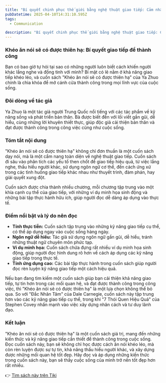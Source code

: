 ```yaml
---
title: "Bí quyết chinh phục thế giới bằng nghệ thuật giao tiếp: Cảm nhận từ Khéo ăn nói sẽ có được thiên hạ"
pubDatetime: 2025-04-10T14:31:10.595Z
tags:
  - Communication

description: "Bí quyết chinh phục thế giới bằng nghệ thuật giao tiếp: Cảm nhận từ Khéo ăn nói sẽ có được thiên hạ"
---
```


### **Khéo ăn nói sẽ có được thiên hạ: Bí quyết giao tiếp để thành công**

Bạn có bao giờ tự hỏi tại sao có những người luôn biết cách khiến người khác lắng nghe và đồng tình với mình? Bí mật có lẽ nằm ở khả năng giao tiếp khéo léo, và cuốn sách "Khéo ăn nói sẽ có được thiên hạ" của Ya Zhuo chính là chìa khóa để mở cánh cửa thành công trong mọi lĩnh vực của cuộc sống.

### **Đôi dòng về tác giả**

Ya Zhuo là một tác giả người Trung Quốc nổi tiếng với các tác phẩm về kỹ năng sống và phát triển bản thân. Bà được biết đến với lối viết gần gũi, dễ hiểu, cùng những lời khuyên thiết thực, giúp độc giả cải thiện bản thân và đạt được thành công trong công việc cũng như cuộc sống.

### **Tóm tắt nội dung**

"Khéo ăn nói sẽ có được thiên hạ" không chỉ đơn thuần là một cuốn sách dạy nói, mà là một cẩm nang toàn diện về nghệ thuật giao tiếp. Cuốn sách đi sâu vào phân tích các yếu tố then chốt để giao tiếp hiệu quả, từ việc lắng nghe, thấu hiểu người khác, sử dụng ngôn ngữ cơ thể, đến cách ứng xử trong các tình huống giao tiếp khác nhau như thuyết trình, đàm phán, hay giải quyết xung đột.

Cuốn sách được chia thành nhiều chương, mỗi chương tập trung vào một khía cạnh cụ thể của giao tiếp, với những ví dụ minh họa sinh động và những bài tập thực hành hữu ích, giúp người đọc dễ dàng áp dụng vào thực tế.

### **Điểm nổi bật và lý do nên đọc**

*   **Tính thực tiễn:** Cuốn sách tập trung vào những kỹ năng giao tiếp cụ thể, có thể áp dụng ngay vào cuộc sống hàng ngày.
*   **Ngôn ngữ dễ hiểu:** Tác giả sử dụng ngôn ngữ gần gũi, dễ hiểu, tránh những thuật ngữ chuyên môn phức tạp.
*   **Ví dụ minh họa:** Cuốn sách chứa đựng rất nhiều ví dụ minh họa sinh động, giúp người đọc hình dung rõ hơn về cách áp dụng các kỹ năng giao tiếp trong thực tế.
*   **Tính ứng dụng cao:** Các bài tập thực hành trong cuốn sách giúp người đọc rèn luyện kỹ năng giao tiếp một cách hiệu quả.

Nếu bạn đang tìm kiếm một cuốn sách giúp bạn cải thiện khả năng giao tiếp, tự tin hơn trong các mối quan hệ, và đạt được thành công trong công việc, thì "Khéo ăn nói sẽ có được thiên hạ" là một lựa chọn không thể bỏ qua. So với "Đắc Nhân Tâm" của Dale Carnegie, cuốn sách này tập trung hơn vào các kỹ năng giao tiếp cụ thể, trong khi "7 Thói Quen Hiệu Quả" của Stephen Covey nhấn mạnh vào việc xây dựng nhân cách và tư duy lãnh đạo.

### **Kết luận**

"Khéo ăn nói sẽ có được thiên hạ" là một cuốn sách giá trị, mang đến những kiến thức và kỹ năng giao tiếp cần thiết để thành công trong cuộc sống. Đọc cuốn sách này, bạn sẽ không chỉ học được cách ăn nói khéo léo, mà còn rèn luyện được sự tự tin, khả năng thấu hiểu người khác, và xây dựng được những mối quan hệ tốt đẹp. Hãy đọc và áp dụng những kiến thức trong cuốn sách này, bạn sẽ thấy cuộc sống của mình trở nên tốt đẹp hơn rất nhiều.


👉 [Tìm sách này trên Tiki](https://tiki.vn/search?q=Kh%C3%A9o%20%C4%83n%20n%C3%B3i%20s%E1%BA%BD%20c%C3%B3%20%C4%91%C6%B0%E1%BB%A3c%20thi%C3%AAn%20h%E1%BA%A1)
